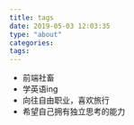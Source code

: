 ```yaml
---
title: tags
date: 2019-05-03 12:03:35
type: "about"
categories:
tags:
---
```


* 前端社畜
* 学英语ing
* 向往自由职业，喜欢旅行
* 希望自己拥有独立思考的能力